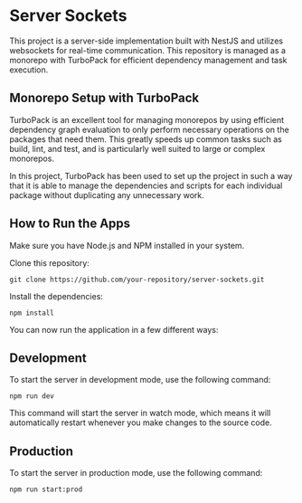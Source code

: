 # Server Sockets

This project is a server-side implementation built with NestJS and utilizes websockets for real-time communication. This repository is managed as a monorepo with TurboPack for efficient dependency management and task execution.

## Monorepo Setup with TurboPack

TurboPack is an excellent tool for managing monorepos by using efficient dependency graph evaluation to only perform necessary operations on the packages that need them. This greatly speeds up common tasks such as build, lint, and test, and is particularly well suited to large or complex monorepos.

In this project, TurboPack has been used to set up the project in such a way that it is able to manage the dependencies and scripts for each individual package without duplicating any unnecessary work.

## How to Run the Apps

Make sure you have Node.js and NPM installed in your system.

Clone this repository:

```dotnetcli
git clone https://github.com/your-repository/server-sockets.git
```

Install the dependencies:

```dotnetcli
npm install
```

You can now run the application in a few different ways:

## Development

To start the server in development mode, use the following command:

```dotnetcli
npm run dev
```

This command will start the server in watch mode, which means it will automatically restart whenever you make changes to the source code.

## Production

To start the server in production mode, use the following command:

```dotnetcli
npm run start:prod
```
